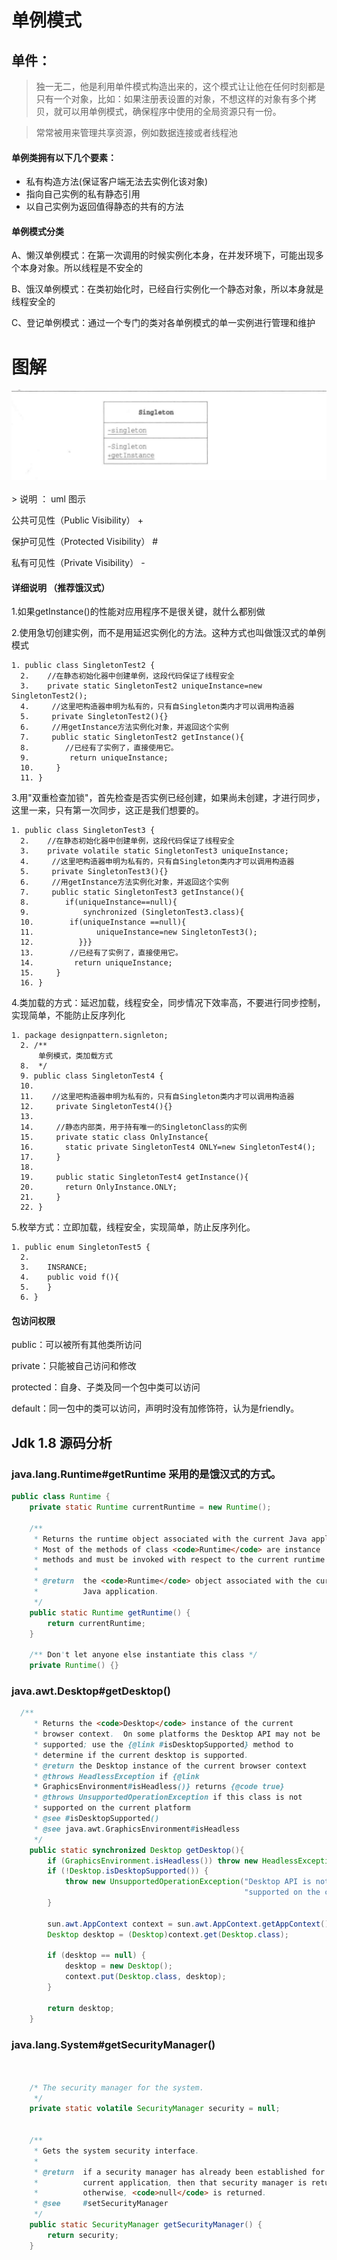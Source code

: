 # 单例模式
## 单件：

> 独一无二，他是利用单件模式构造出来的，这个模式让让他在任何时刻都是只有一个对象，比如：如果注册表设置的对象，不想这样的对象有多个拷贝，就可以用单例模式，确保程序中使用的全局资源只有一份。

> 常常被用来管理共享资源，例如数据连接或者线程池

#### 单例类拥有以下几个要素：

* 私有构造方法(保证客户端无法去实例化该对象)
* 指向自己实例的私有静态引用
* 以自己实例为返回值得静态的共有的方法
#### 单例模式分类

A、懒汉单例模式：在第一次调用的时候实例化本身，在并发环境下，可能出现多个本身对象。所以线程是不安全的

B、饿汉单例模式：在类初始化时，已经自行实例化一个静态对象，所以本身就是线程安全的

C、登记单例模式：通过一个专门的类对各单例模式的单一实例进行管理和维护

# 图解

<div align="center"> <img src="../images//static.png" width=""/> </div><br>
>
说明 ： uml 图示 </p>
公共可见性（Public Visibility） +</p>
保护可见性（Protected Visibility） # </p>
私有可见性（Private Visibility） -</p>

#### 详细说明 （推荐饿汉式）
1.如果getInstance()的性能对应用程序不是很关键，就什么都别做</p>
2.使用急切创建实例，而不是用延迟实例化的方法。这种方式也叫做饿汉式的单例模式

```
1. public class SingletonTest2 {
  2. 	//在静态初始化器中创建单例，这段代码保证了线程安全
  3. 	private static SingletonTest2 uniqueInstance=new SingletonTest2();
  4. 	 //这里吧构造器申明为私有的，只有自Singleton类内才可以调用构造器
  5.     private SingletonTest2(){}
  6.     //用getInstance方法实例化对象，并返回这个实例
  7.     public static SingletonTest2 getInstance(){
  8.        //已经有了实例了，直接使用它。
  9.         return uniqueInstance;
  10.     }
  11. }
```

3.用"双重检查加锁"，首先检查是否实例已经创建，如果尚未创建，才进行同步，这里一来，只有第一次同步，这正是我们想要的。

```
1. public class SingletonTest3 {
  2. 	//在静态初始化器中创建单例，这段代码保证了线程安全
  3. 	private volatile static SingletonTest3 uniqueInstance;
  4. 	 //这里吧构造器申明为私有的，只有自Singleton类内才可以调用构造器
  5.     private SingletonTest3(){}
  6.     //用getInstance方法实例化对象，并返回这个实例
  7.     public static SingletonTest3 getInstance(){
  8.     	if(uniqueInstance==null){
  9.     		synchronized (SingletonTest3.class){
  10.     	 if(uniqueInstance ==null){
  11.              uniqueInstance=new SingletonTest3();
  12.          }}}
  13.        //已经有了实例了，直接使用它。
  14.         return uniqueInstance;
  15.     }
  16. }
```

4.类加载的方式：延迟加载，线程安全，同步情况下效率高，不要进行同步控制，实现简单，不能防止反序列化
  
```
1. package designpattern.signleton;
  2. /**
      单例模式，类加载方式
  8.  */
  9. public class SingletonTest4 {
  10. 	
  11. 	 //这里吧构造器申明为私有的，只有自Singleton类内才可以调用构造器
  12.     private SingletonTest4(){}
  13.    
  14.     //静态内部类，用于持有唯一的SingletonClass的实例
  15.     private static class OnlyInstance{
  16.     	static private SingletonTest4 ONLY=new SingletonTest4();
  17.     }
  18.     
  19.     public static SingletonTest4 getInstance(){
  20.     	return OnlyInstance.ONLY;
  21.     }
  22. }
```

5.枚举方式：立即加载，线程安全，实现简单，防止反序列化。
 
```
1. public enum SingletonTest5 {
  2. 	
  3. 	INSRANCE;
  4. 	public void f(){
  5. 	}
  6. }
```
#### 包访问权限

public：可以被所有其他类所访问

private：只能被自己访问和修改

protected：自身、子类及同一个包中类可以访问

default：同一包中的类可以访问，声明时没有加修饰符，认为是friendly。

## Jdk 1.8 源码分析

### java.lang.Runtime#getRuntime 采用的是饿汉式的方式。

```java
public class Runtime {
    private static Runtime currentRuntime = new Runtime();

    /**
     * Returns the runtime object associated with the current Java application.
     * Most of the methods of class <code>Runtime</code> are instance
     * methods and must be invoked with respect to the current runtime object.
     *
     * @return  the <code>Runtime</code> object associated with the current
     *          Java application.
     */
    public static Runtime getRuntime() {
        return currentRuntime;
    }

    /** Don't let anyone else instantiate this class */
    private Runtime() {}

```
### java.awt.Desktop#getDesktop()

```java
  /**
     * Returns the <code>Desktop</code> instance of the current
     * browser context.  On some platforms the Desktop API may not be
     * supported; use the {@link #isDesktopSupported} method to
     * determine if the current desktop is supported.
     * @return the Desktop instance of the current browser context
     * @throws HeadlessException if {@link
     * GraphicsEnvironment#isHeadless()} returns {@code true}
     * @throws UnsupportedOperationException if this class is not
     * supported on the current platform
     * @see #isDesktopSupported()
     * @see java.awt.GraphicsEnvironment#isHeadless
     */
    public static synchronized Desktop getDesktop(){
        if (GraphicsEnvironment.isHeadless()) throw new HeadlessException();
        if (!Desktop.isDesktopSupported()) {
            throw new UnsupportedOperationException("Desktop API is not " +
                                                    "supported on the current platform");
        }

        sun.awt.AppContext context = sun.awt.AppContext.getAppContext();
        Desktop desktop = (Desktop)context.get(Desktop.class);

        if (desktop == null) {
            desktop = new Desktop();
            context.put(Desktop.class, desktop);
        }

        return desktop;
    }
```

### java.lang.System#getSecurityManager() 
```java


    /* The security manager for the system.
     */
    private static volatile SecurityManager security = null;


    /**
     * Gets the system security interface.
     *
     * @return  if a security manager has already been established for the
     *          current application, then that security manager is returned;
     *          otherwise, <code>null</code> is returned.
     * @see     #setSecurityManager
     */
    public static SecurityManager getSecurityManager() {
        return security;
    }
    
```
 
 
